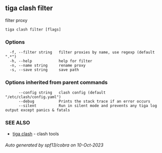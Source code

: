 ## tiga clash filter

filter proxy

```
tiga clash filter [flags]
```

### Options

```
  -f, --filter string   filter proxies by name, use regexp (default ".*")
  -h, --help            help for filter
  -n, --name string     rename proxy
  -s, --save string     save path
```

### Options inherited from parent commands

```
      --config string   clash config (default "/etc/clash/config.yaml")
      --debug           Prints the stack trace if an error occurs
      --silent          Run in silent mode and prevents any tiga log output except panics & fatals
```

### SEE ALSO

* [tiga clash](tiga_clash.md)	 - clash tools

###### Auto generated by spf13/cobra on 10-Oct-2023
